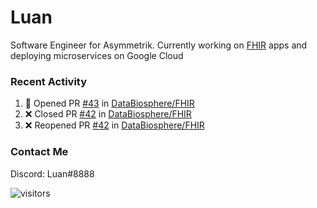 # Luan

Software Engineer for Asymmetrik. Currently working on [FHIR](https://hl7.org/FHIR/) apps and deploying microservices on Google Cloud

### Recent Activity

<!--START_SECTION:activity-->
1. 💪 Opened PR [#43](https://github.com/DataBiosphere/FHIR/pull/43) in [DataBiosphere/FHIR](https://github.com/DataBiosphere/FHIR)
2. ❌ Closed PR [#42](https://github.com/DataBiosphere/FHIR/pull/42) in [DataBiosphere/FHIR](https://github.com/DataBiosphere/FHIR)
3. ❌ Reopened PR [#42](https://github.com/DataBiosphere/FHIR/pull/42) in [DataBiosphere/FHIR](https://github.com/DataBiosphere/FHIR)
<!--END_SECTION:activity-->

<!--START_SECTION:activity-->

### Contact Me

Discord: Luan#8888

![visitors](https://visitor-badge.glitch.me/badge?page_id=luan-asym.visitor-badge)
